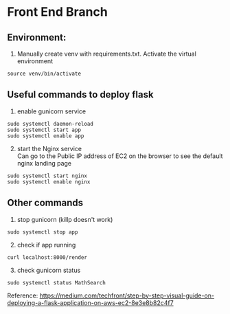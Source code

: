 # Front End Branch  

## Environment:
1. Manually create venv with requirements.txt. Activate the virtual environment
```
source venv/bin/activate
```

## Useful commands to deploy flask  
1. enable gunicorn service
```
sudo systemctl daemon-reload
sudo systemctl start app
sudo systemctl enable app
```

2. start the Nginx service  
Can go to the Public IP address of EC2 on the browser to see the default nginx landing page
```
sudo systemctl start nginx
sudo systemctl enable nginx
```

## Other commands
1. stop gunicorn (killp doesn't work)  
```
sudo systemctl stop app
```
2. check if app running
```
curl localhost:8000/render
```

3. check gunicorn status
```
sudo systemctl status MathSearch
```

Reference: https://medium.com/techfront/step-by-step-visual-guide-on-deploying-a-flask-application-on-aws-ec2-8e3e8b82c4f7